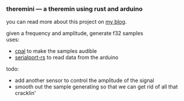 ### theremini — a theremin using rust and arduino

you can read more about this project on [my blog](https://blog.sory.biz/posts/theremini-1/).  

given a frequency and amplitude, generate f32 samples  
uses:
- [cpal](https://github.com/tomaka/cpal) to make the samples audible  
- [serialport-rs](https://github.com/Susurrus/serialport-rs) to read data from the arduino

todo:
- add another sensor to control the amplitude of the signal
- smooth out the sample generating so that we can get rid of all that cracklin'

